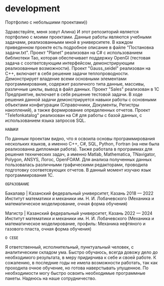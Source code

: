# development
Портфолио с небольшими проектами))


Здравствуйте, меня зовут Алина) И этот репозиторий является портфолию с моими проектами. Данные работы являются учебными задачами, реализованными мной в университете. В каждом приведенном проекте есть подробное описание в файле "Постановка задачи.txt". Проект "Planet" реализован на С# с использованием библиотеки Tao, которая обеспечивает поддержку OpenGl (тестовая задача с соответсвующим интерфейсом, демонстрирующим реализованные возможности). Проект "Gauss_seidel" реализован на С++, включает в себя решение задачи теплопроводности. Демонстрирует владение всеми основными элементами программирования, содержит различного типа данные, массивы, различные циклы, вывод в файл данных. Проект "Sales" реализован в 1С Предприятие, включает в себя решение тестовой задачи. В ходе решения данной задачи демонстрируется навыки работы с основными объектами конфигурации (Справочники, Документы, Регистры накоплений), а также формирование определенных отчетов. Проект "Telefonkatalog" реализован на С# для работы с базой данных, с использованием языка запросов SQL.


 	НАВЫКИ

По данным проектам видно, что я освоила основы программирования нескольких языков, а именно C++, C#, SQL, Python, Fortran (на нем была реализованна дипломная работа). Также работала в программах для решения технических задач, а именно Matlab, Mathematica, TNavigator, Polygon, ANSYS, Логос, OpenFOAM. Для анализа полученных данных пользовалась различными графическими редакторами, проводила подготовку соответсвующих отчетов. В данный момент изучаю язык программирования 1C.


 	ОБРАЗОВАНИЕ

Бакалавр | Казанский федеральный университет, Казань 2018 — 2022
Институт математики и механики им. Н. И. Лобачевского (Механика и математическое моделирование, очная форма обучения)

Магистр | Казанский федеральный университет, Казань 2022 — 2024
Институт математики и механики им. Н. И. Лобачевского (Механика и математическое моделирование, профиль: Механика нефтяного и газового пласта, очная форма обучения)


 	О СЕБЕ
Я ответственный, исполнительный, пунктуальный человек, с аналитическим складом ума. Быстро обучаюсь, всегда довожу дело до необходимого результата, в меру придирчива к себе и своей работе. К сожалению, в последние годы не имела возможности работать, так как проходила очное обучение, но готова наверстывать упущенное. По необходимости могу быстро освоить необходимые программные пакеты. Надеюсь на наше сотрудничество.



